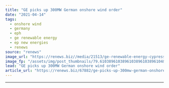 ```yaml
---
title: "GE picks up 300MW German onshore wind order"
date: "2021-04-14"
tags: 
  - onshore wind
  - germany
  - eph
  - ge renewable energy
  - ep new energies
  - renews
source: "renews"
image_url: "https://renews.biz//media/21513/ge-renewable-energy-cypress-sweden1.jpg?mode=crop&width=770&heightratio=0.6103896103896103896103896104&slimmage=true"
image_fp: "/assets/img/post_thumbnails/79.6103896103896103896103896104&slimmage=true"
lead: "GE picks up 300MW German onshore wind order"
article_url: "https://renews.biz/67882/ge-picks-up-300mw-german-onshore-wind-order/"
---
```


---
